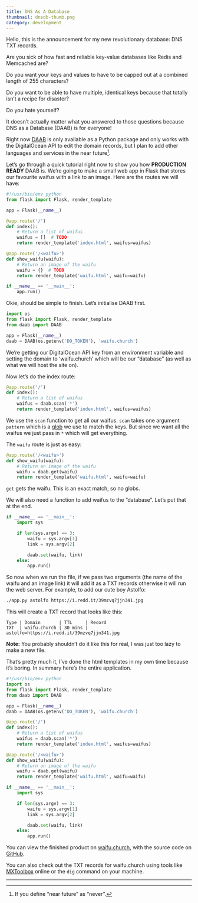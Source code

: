 ```yaml
---
title: DNS As A Database
thumbnail: dnsdb-thumb.png
category: development
---
```


Hello, this is the announcement for my new revolutionary database: DNS TXT records.

Are you sick of how fast and reliable key-value databases like Redis and Memcached are?

Do you want your keys and values to have to be capped out at a combined length of 255 characters?

Do you want to be able to have multiple, identical keys because that totally isn’t a recipe for disaster?

Do you hate yourself?

It doesn’t actually matter what you answered to those questions because DNS as a Database (DAAB) is for everyone!

Right now [DAAB](https://github.com/beanpuppy/dns-as-a-database) is only available as a Python package and only works with the DigitalOcean API to edit the domain records, but I plan to add other languages and services in the near future[^1].

Let’s go through a quick tutorial right now to show you how **PRODUCTION READY** DAAB is. We’re going to make a small web app in Flask that stores our favourite waifus with a link to an image. Here are the routes we will have:

```python
#!/usr/bin/env python
from flask import Flask, render_template

app = Flask(__name__)

@app.route('/')
def index():
    # Return a list of waifus
    waifus = []  # TODO
    return render_template('index.html', waifus=waifus)

@app.route('/<waifu>')
def show_waifu(waifu):
    # Return an image of the waifu
    waifu = {}  # TODO
    return render_template('waifu.html', waifu=waifu)

if __name__ == '__main__':
    app.run()
```

Okie, should be simple to finish. Let’s initialise DAAB first.

```python
import os
from flask import Flask, render_template
from daab import DAAB

app = Flask(__name__)
daab = DAAB(os.getenv('DO_TOKEN'), 'waifu.church')
```

We’re getting our DigitalOcean API key from an environment variable and setting the domain to ‘waifu.church’ which will be our “database” (as well as what we will host the site on).

Now let’s do the index route:

```python
@app.route('/')
def index():
    # Return a list of waifus
    waifus = daab.scan('*')
    return render_template('index.html', waifus=waifus)
```

We use the `scan` function to get all our waifus. `scan` takes one argument `pattern` which is a [glob](https://en.wikipedia.org/wiki/Glob_programming) we use to match the keys. But since we want all the waifus we just pass in `*` which will get everything.

The `waifu` route is just as easy:

```python
@app.route('/<waifu>')
def show_waifu(waifu):
    # Return an image of the waifu
    waifu = daab.get(waifu)
    return render_template('waifu.html', waifu=waifu)
```

`get` gets the waifu. This is an exact match, so no globs.

We will also need a function to add waifus to the “database”. Let’s put that at the end.

```python
if __name__ == '__main__':
    import sys

    if len(sys.argv) == 3:
        waifu = sys.argv[1]
        link = sys.argv[2]

        daab.set(waifu, link)
    else:
        app.run()
```

So now when we run the file, if we pass two arguments (the name of the waifu and an image link) it will add it as a TXT records otherwise it will run the web server. For example, to add our cute boy Astolfo:

```bash
./app.py astolfo https://i.redd.it/39mzvq7jjn341.jpg
```

This will create a TXT record that looks like this:

```
Type | Domain       | TTL     | Record
TXT  | waifu.church | 30 mins | astolfo=https://i.redd.it/39mzvq7jjn341.jpg
```

**Note:** You probably shouldn’t do it like this for real, I was just too lazy to make a new file.

That’s pretty much it, I’ve done the html templates in my own time because it’s boring. In summary here’s the entire application.

```python
#!/usr/bin/env python
import os
from flask import Flask, render_template
from daab import DAAB

app = Flask(__name__)
daab = DAAB(os.getenv('DO_TOKEN'), 'waifu.church')

@app.route('/')
def index():
    # Return a list of waifus
    waifus = daab.scan('*')
    return render_template('index.html', waifus=waifus)

@app.route('/<waifu>')
def show_waifu(waifu):
    # Return an image of the waifu
    waifu = daab.get(waifu)
    return render_template('waifu.html', waifu=waifu)

if __name__ == '__main__':
    import sys

    if len(sys.argv) == 3:
        waifu = sys.argv[1]
        link = sys.argv[2]

        daab.set(waifu, link)
    else:
        app.run()
```

You can view the finished product on [waifu.church](https://waifu.church), with the source code on [GitHub](https://github.com/beanpuppy/waifu.church).

You can also check out the TXT records for waifu.church using tools like [MXToolbox](https://mxtoolbox.com/SuperTool.aspx?action=txt%3awaifu.church&run=toolpage) online or the `dig` command on your machine.

---

[^1]: If you define “near future” as “never”.
